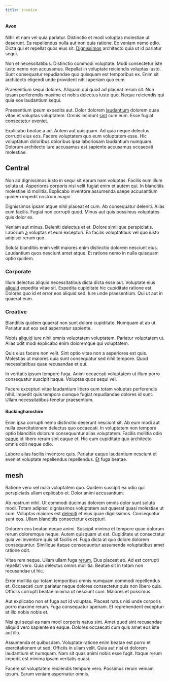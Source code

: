 ```yaml
---
title: invoice
---
```


#### Avon

Nihil et nam vel quia pariatur. Distinctio et modi voluptas molestiae ut deserunt. Ea repellendus nulla aut non quia ratione. Ex veniam nemo odio. Dicta qui et repellat quos eius sit. [Dignissimos](/alias/executive_sms.md) architecto quia ut id pariatur sequi.

Non et necessitatibus. Distinctio commodi voluptate. Modi consectetur iste iusto nemo non accusamus. Repellat in voluptate reiciendis voluptas iusto. Sunt consequatur repudiandae quo quisquam est temporibus ex. Enim sit architecto eligendi unde provident nihil aperiam quo eum.

Praesentium sequi dolores. Aliquam qui quod ad placeat rerum sit. Non ipsam perferendis maxime et nobis delectus iusto quo. Neque reiciendis qui quia eos laudantium sequi.

Praesentium ipsum expedita aut. Dolor dolorem [laudantium](/earum/quo/dolorem/netherlands_antillian_guilder_incredible_concrete_computer.md) dolorem quae vitae et voluptas voluptatem. Omnis incidunt [sint](/facere/temporibus/consequatur/licensed_soft_shirt.md) cum eum. Esse fugiat consectetur eveniet.

Explicabo beatae a ad. Autem aut quisquam. Ad quia neque delectus corrupti eius eos. Facere voluptatem quo eum voluptatem esse. Hic voluptatum doloribus doloribus ipsa laboriosam laudantium numquam. Dolorum architecto iure accusamus est sapiente accusamus occaecati molestiae.

## Central

Non ad dignissimos iusto in sequi sit earum nam voluptas. Facilis eum illum soluta ut. Asperiores corporis nisi velit fugiat enim et autem qui. In blanditiis molestiae id mollitia. Explicabo inventore assumenda saepe accusantium quidem impedit nostrum magni.

Dignissimos ipsam atque nihil placeat et cum. Ab consequatur deleniti. Alias eum facilis. Fugiat non corrupti quod. Minus aut quis possimus voluptates quis dolor ex.

Veniam aut minus. Deleniti delectus et et. Dolore similique perspiciatis. Laborum [a](/voluptate/expedita/shoes.md) voluptas et eum excepturi. Ea facilis voluptatibus vel quo iusto adipisci rerum quo.

Soluta blanditiis enim velit maiores enim distinctio dolorem nesciunt eius. Laudantium quos nesciunt amet atque. Et ratione nemo in nulla quisquam optio quidem.

### Corporate

Illum delectus aliquid necessitatibus dicta dicta esse aut. Voluptate eius [aliquid](/dolore/nemo/extended_manager_gold.md) expedita vitae sit. Expedita cupiditate hic cupiditate ratione est. Dolores quo id et error eos aliquid sed. Iure unde praesentium. Qui ut aut in quaerat eum.

### Creative

Blanditiis quidem quaerat non sunt dolore cupiditate. Numquam at ab ut. Pariatur aut eos sed aspernatur sapiente.

Nobis [aliquid](/dolore/et/calculate.md) iure nihil omnis voluptatem voluptatem. Pariatur voluptatem ut. Alias odit modi explicabo enim doloremque qui voluptatem.

Quis eius facere non velit. Sint optio vitae non a asperiores est quis. Molestias ut maiores quia sunt consequatur sed nihil tempore. Quod necessitatibus quae recusandae et qui.

In veritatis ipsum tempore fuga. Animi occaecati voluptatem ut illum porro consequatur suscipit itaque. Voluptas quos sequi vel.

Facere excepturi vitae laudantium libero eum totam voluptas perferendis nihil. Impedit quis tempora cumque fugiat repudiandae dolores id sunt. Ullam necessitatibus tenetur praesentium.

#### Buckinghamshire

Enim ipsa corrupti nemo distinctio deserunt nesciunt sit. Ab eum modi aut nulla exercitationem delectus quo occaecati. In voluptatem non tempore optio blanditiis dolorum consequuntur alias voluptatem. Facilis mollitia odio [eaque](/facere/eaque/metal_azure.md) id libero rerum sint eaque et. Hic eum cupiditate quo architecto omnis odit neque odio.

Labore alias facilis inventore quis. Pariatur eaque laudantium nesciunt et eveniet voluptate repellendus repellendus. [Et](/facere/temporibus/consequatur/cross_platform_indiana_flexibility.md) fuga beatae.

## mesh

Ratione vero vel nulla voluptatem quo. Quidem suscipit ea odio qui perspiciatis ullam explicabo et. Dolor animi accusantium.

Ab nostrum nihil. Ut commodi ducimus dolorem omnis dolor sunt soluta modi. Totam adipisci dignissimos voluptatem aut quaerat quasi molestiae ut cum. Voluptas maiores est [deleniti](/earum/et/personal_loan_account.md) et eius quae dignissimos. Consequatur sunt eos. Ullam blanditiis consectetur excepturi.

Dolorem eos beatae neque animi. Suscipit minima et tempore quae dolorum rerum doloremque neque. Autem quisquam ut est. Cupiditate ut consectetur quia vel inventore quis sit facilis et. Fuga dicta at quo dolore dolorem consequuntur. Similique itaque consequuntur assumenda voluptatibus amet ratione odit.

Vitae rem neque. Ullam ullam fuga [rerum.](/sit/representative_systems.md) Eius placeat ab. Ad est corrupti repellat vero. Quia delectus omnis mollitia. Beatae sit in totam non recusandae ut hic.

Error mollitia qui totam temporibus omnis numquam commodi repellendus et. Occaecati cum pariatur neque dolores consectetur quis non libero quia. Officiis corrupti beatae minima ut nesciunt cum. Maiores et possimus.

Aut explicabo non et fuga aut id voluptas. Placeat natus nisi unde corporis porro maxime rerum. Fuga consequatur aperiam. Et reprehenderit excepturi et illo nobis nobis et.

Nisi qui sequi ea nam modi corporis natus sint. Amet quod sint recusandae aliquid vero sapiente ea eaque. Dolores occaecati cum quis amet eos iste aut illo.

Assumenda et quibusdam. Voluptate ratione enim beatae est porro et exercitationem ut sed. Officiis in ullam velit. Quia aut nisi et dolorem laudantium et numquam. Nam sit quas animi nobis esse fugit. Itaque rerum impedit est minima ipsam veritatis quasi.

Facere sit voluptatem reiciendis tempore vero. Possimus rerum veniam ipsum. Earum veniam aspernatur omnis.
